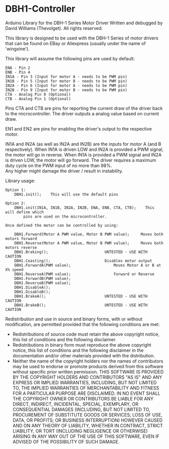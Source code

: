 # DBH1-Controller
Arduino Library for the DBH-1 Series Motor Driver
Written and debugged by David Williams (Thevolget). 
All rights reserved.

This library is designed to be used with the DBH-1 Series of motor drivers that 
can be found on EBay or Aliexpress (usually under the name of 'wingxine').  

This library will assume the following pins are used by default:
	
	ENA - Pin 2
	ENB - Pin 4
	IN1A - Pin 3 (Input for motor A - needs to be PWM pin)
	IN1B - Pin 5 (Input for motor B - needs to be PWM pin)
	IN2A - Pin 6 (Input for motor A - needs to be PWM pin)
	IN2B - Pin 9 (Input for motor B - needs to be PWM pin)
	CTA - Analog Pin 0 (Optional)
	CTB - Analog Pin 1 (Optional)
	
Pins CTA and CTB are pins for reporting the current draw of the driver back to 
the microcontroller.  The driver outputs a analog value based on current draw.
	
EN1 and EN2 are pins for enabling the driver's output to the respective motor.
	
IN1A and IN2A (as well as IN2A and IN2B) are the inputs for motor A (and B 
respectively).  When IN1A is driven LOW and IN2A is	provided a PWM signal, the 
motor will go in reverse.  When IN1A is provided a PWM signal and IN2A is driven 
LOW, the motor will go forward.
The driver requires a maximum duty cycle on the PWM input of no more than 98%.  
Any higher might damage the driver / result in instability.
	
Library usage:
	
	Option 1:
		DBH1.init();	This will use the default pins
	
	Option 2:
		DBH1.init(IN1A, IN1B, IN2A, IN2B, ENA, ENB, CTA, CTB);	  This will define which
			pins are used on the microcontroller.  
	
	Once defined the motor can be controlled by using:
	
		DBH1.Forward(Motor A PWM value, Motor B PWM value);		Moves both motors forward
		DBH1.Reverse(Motor A PWM value, Motor B PWM value);		Moves both motors reverse
		DBH1.Braking();							UNTESTED - USE WITH CAUTION
		DBH1.Coasting();						Disables motor output
		DBH1.ForwardA(PWM value);					Moves Motor A or B at X% speed
		DBH1.ReverseA(PWM value);					Forward or Reverse
		DBH1.ForwardB(PWM value);
		DBH1.ReverseB(PWM value);
		DBH1.DisableA();
		DBH1.DisableB();
		DBH1.BrakeA();							UNTESTED - USE WITH CAUTION
		DBH1.BrakeB();							UNTESTED - USE WITH CAUTION
		
		
Redistribution and use in source and binary forms, with or without
modification, are permitted provided that the following conditions are met:
* Redistributions of source code must retain the above copyright
  notice, this list of conditions and the following disclaimer.
* Redistributions in binary form must reproduce the above copyright
  notice, this list of conditions and the following disclaimer in
  the documentation and/or other materials provided with the
  distribution.
* Neither the name of the copyright holders nor the names of
  contributors may be used to endorse or promote products derived
  from this software without specific prior written permission.
THIS SOFTWARE IS PROVIDED BY THE COPYRIGHT HOLDERS AND CONTRIBUTORS "AS IS"
AND ANY EXPRESS OR IMPLIED WARRANTIES, INCLUDING, BUT NOT LIMITED TO, THE
IMPLIED WARRANTIES OF MERCHANTABILITY AND FITNESS FOR A PARTICULAR PURPOSE
ARE DISCLAIMED. IN NO EVENT SHALL THE COPYRIGHT OWNER OR CONTRIBUTORS BE
LIABLE FOR ANY DIRECT, INDIRECT, INCIDENTAL, SPECIAL, EXEMPLARY, OR
CONSEQUENTIAL DAMAGES (INCLUDING, BUT NOT LIMITED TO, PROCUREMENT OF
SUBSTITUTE GOODS OR SERVICES; LOSS OF USE, DATA, OR PROFITS; OR BUSINESS
INTERRUPTION) HOWEVER CAUSED AND ON ANY THEORY OF LIABILITY, WHETHER IN
CONTRACT, STRICT LIABILITY, OR TORT (INCLUDING NEGLIGENCE OR OTHERWISE)
ARISING IN ANY WAY OUT OF THE USE OF THIS SOFTWARE, EVEN IF ADVISED OF THE
POSSIBILITY OF SUCH DAMAGE.

